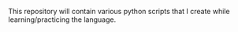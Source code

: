 This repository will contain various python scripts that I create while learning/practicing the language.

